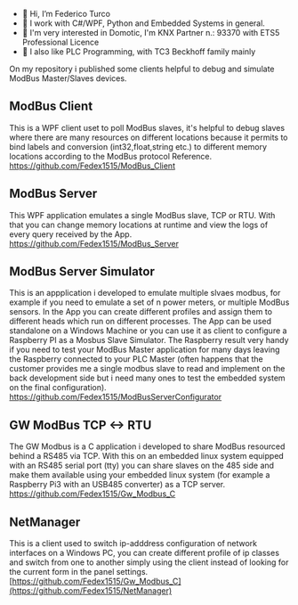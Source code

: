 - 👋 Hi, I’m Federico Turco
- 👀 I work with C#/WPF, Python and Embedded Systems in general. 
- 👀 I'm very interested in Domotic, I'm KNX Partner n.: 93370 with ETS5 Professional Licence
- 👀 I also like PLC Programming, with TC3 Beckhoff family mainly
<!--- - 📫 Contacts: --->

On my repository i published some clients helpful to debug and simulate ModBus Master/Slaves devices.

## ModBus Client
This is a WPF client uset to poll ModBus slaves, it's helpful to debug slaves where there are many resources on different locations because it permits to bind labels and conversion (int32,float,string etc.) to different memory locations according to the ModBus protocol Reference.\
https://github.com/Fedex1515/ModBus_Client

## ModBus Server
This WPF application emulates a single ModBus slave, TCP or RTU. With that you can change memory locations at runtime and view the logs of every query received by the App.\
https://github.com/Fedex1515/ModBus_Server

## ModBus Server Simulator
This is an appplication i developed to emulate multiple slvaes modbus, for example if you need to emulate a set of n power meters, or multiple ModBus sensors. In the App you can create different profiles and assign them to different heads which run on different processes. The App can be used standalone on a Windows Machine or you can use it as client to configure a Raspberry PI as a Mosbus Slave Simulator. The Raspberry result very handy if you need to test your ModBus Master application for many days leaving the Raspberry connected to your PLC Master (often happens that the customer provides me a single modbus slave to read and implement on the back development side but i need many ones to test the embedded system on the final configuration).\
https://github.com/Fedex1515/ModBusServerConfigurator

## GW ModBus TCP <-> RTU
The GW Modbus is a C application i developed to share ModBus resourced behind a RS485 via TCP. With this on an embedded linux system equipped with an RS485 serial port (tty) you can share slaves on the 485 side and make them available using your embedded linux system (for example a Raspberry Pi3 with an USB485 converter) as a TCP server.\
https://github.com/Fedex1515/Gw_Modbus_C

## NetManager
This is a client used to switch ip-adddress configuration of network interfaces on a Windows PC, you can create different profile of ip classes and switch from one to another simply using the client instead of looking for the current form in the panel settings.\
[https://github.com/Fedex1515/Gw_Modbus_C](https://github.com/Fedex1515/NetManager)

<!--- - 🌱 I’m currently learning ...
- 💞️ I’m looking to collaborate on ...
- 📫 How to reach me ...--->

<!---
Fedex1515/Fedex1515 is a ✨ special ✨ repository because its `README.md` (this file) appears on your GitHub profile.
You can click the Preview link to take a look at your changes.
--->
